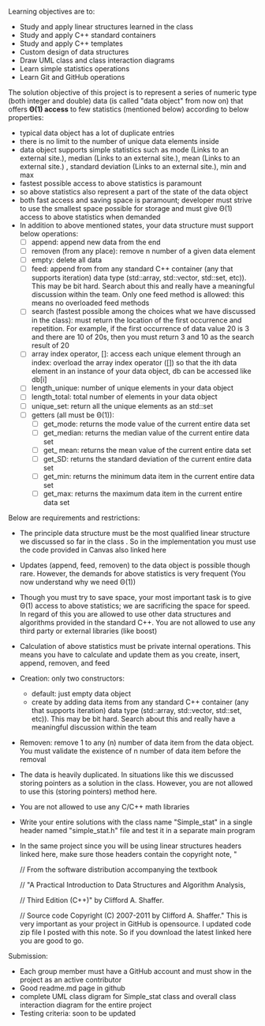 Learning objectives are to:
- Study and apply linear structures learned in the class
- Study and apply C++ standard containers
- Study and apply C++ templates
- Custom design of data structures
- Draw   UML class and class interaction diagrams
- Learn simple statistics operations 
- Learn Git and GitHub operations

The solution objective of this project is to represent a series of numeric type (both integer and double) data (is called "data object" from now on) that offers **Θ(1) access** to few statistics (mentioned below)  according to below properties:

- typical data object has a lot of duplicate entries 
- there is no limit to the number of unique data elements inside
- data object supports simple statistics such as mode (Links to an external site.), median (Links to an external site.), mean (Links to an external site.) ,  standard deviation (Links to an external site.), min and max
- fastest possible access to above statistics is paramount
- so above statistics also represent a part of the state of the data object
- both fast access and saving space is paramount; developer must strive to use the smallest space possible for storage and must give Θ(1) access to above statistics when demanded
- In addition to above mentioned states, your data structure must support below operations:
  - [ ] append: append new data from the end
  - [ ] removen (from any place): remove n number of a given data element
  - [ ] empty: delete all data
  - [ ] feed: append from from any standard C++ container (any that supports iteration) data type (std::array, std::vector, std::set, etc)). This may be bit hard. Search about this and really have a meaningful discussion within the team.  Only one feed method is allowed: this means no overloaded feed methods
  - [ ] search (fastest possible among the choices what we have  discussed in the class): must return the location of the first occurrence and repetition. For example, if the first occurrence of data value 20 is 3  and there are 10 of 20s, then you must return 3 and 10 as the search result of 20
  - [ ] array index operator, []: access each unique element through an index: overload the array index operator ([]) so that the ith data element in an instance of your data object, db can be accessed like db[i]
  - [ ] length_unique: number of unique elements in your data object
  - [ ] length_total: total number of elements in your data object
  - [ ] unique_set: return all the unique elements as an std::set
  - [ ] getters (all must be Θ(1)):
    - [ ] get_mode: returns the mode value of the current entire data set
    - [ ] get_median: returns the median value of the current entire data set
    - [ ] get_ mean: returns the mean value of the current entire data set
    - [ ] get_SD: returns the standard deviation  of the current entire data set
    - [ ] get_min: returns the minimum data item in the current entire data set
    - [ ] get_max: returns the maximum data item in the current entire data set 
    
Below are requirements and restrictions:
- The principle data structure must be the most qualified linear structure we discussed so far in the class . So in the implementation you must use the code provided in Canvas also linked here
- Updates (append, feed, removen) to the data object is possible though rare. However, the demands for above statistics is very frequent (You now understand why we need Θ(1))
- Though you must try to save space, your most important task is to give Θ(1) access to above statistics; we are sacrificing the space for speed. In regard of this you are allowed to use other data structures and algorithms provided in the standard C++. You are not allowed to use any third party or external libraries (like boost)
- Calculation of above statistics must be private internal operations. This means you have to calculate and update them as you create, insert, append, removen, and feed
- Creation: only two constructors:
  - default: just empty data object
  - create by adding data items from any standard C++ container (any that supports iteration) data type (std::array, std::vector, std::set, etc)). This may be bit hard. Search about this and really have a meaningful discussion within the team
- Removen: remove 1 to any (n) number of data item from the data object. You must validate the existence of n number of data item before the removal 
- The data is heavily duplicated. In situations like this we discussed storing pointers as a solution in the class. However, you are not allowed to use this (storing pointers) method here.
- You are not allowed to use any C/C++ math libraries
- Write your entire solutions with the class name "Simple_stat" in a single header named "simple_stat.h" file and test it in a separate main program
- In the same project since you will be using linear structures headers linked here, make sure those headers contain the copyright note, "

  // From the software distribution accompanying the textbook

  // "A Practical Introduction to Data Structures and Algorithm Analysis,

  // Third Edition (C++)" by Clifford A. Shaffer.

  // Source code Copyright (C) 2007-2011 by Clifford A. Shaffer."
  This is very important as your project in GitHub is opensource. 
  I updated code zip file I posted with this note. So if you download the latest linked here you are good to go.

Submission:

- Each group member must have a GitHub account and must show in the project as an active contributor
- Good readme.md page in github 
- complete UML class digram for Simple_stat class and overall class interaction diagram for the entire project
- Testing criteria: soon to be updated
